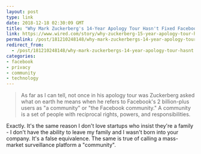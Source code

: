 ```yaml
---
layout: post
type: link
date: 2018-12-18 02:30:09 GMT
title: "Why Mark Zuckerberg's 14-Year Apology Tour Hasn't Fixed Facebook"
link: https://www.wired.com/story/why-zuckerberg-15-year-apology-tour-hasnt-fixed-facebook/
permalink: /post/181210248148/why-mark-zuckerbergs-14-year-apology-tour-hasnt
redirect_from: 
  - /post/181210248148/why-mark-zuckerbergs-14-year-apology-tour-hasnt
categories:
- facebook
- privacy
- community
- technology
---
```


<blockquote>As far as I can tell, not once in his apology tour was Zuckerberg asked what on earth he means when he refers to Facebook's 2 billion-plus users as "a community" or "the Facebook community." A community is a set of people with reciprocal rights, powers, and responsibilities.</blockquote>
<p>Exactly. It's the same reason I don't love startups who insist they're a family - I don't have the ability to leave my family and I wasn't born into your company. It's a false equivalence. The same is true of calling a mass-market surveillance platform a "community".</p>
